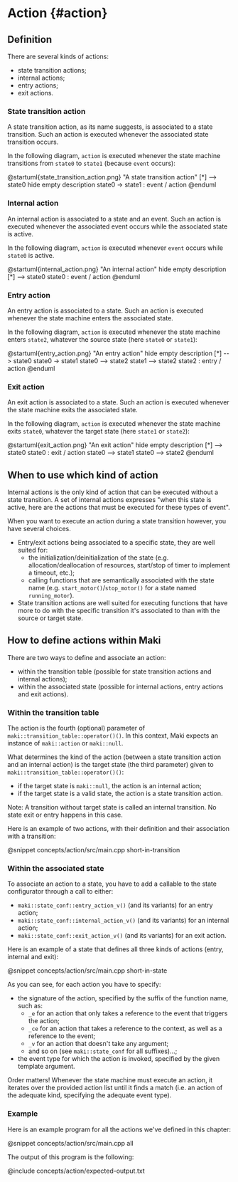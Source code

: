 # Action {#action}

## Definition

There are several kinds of actions:

* state transition actions;
* internal actions;
* entry actions;
* exit actions.

### State transition action

A state transition action, as its name suggests, is associated to a state transition. Such an action is executed whenever the associated state transition occurs.

In the following diagram, `action` is executed whenever the state machine transitions from `state0` to `state1` (because `event` occurs):

@startuml{state_transition_action.png} "A state transition action"
[*] --> state0
hide empty description
state0 -> state1 : event / action
@enduml

### Internal action

An internal action is associated to a state and an event. Such an action is executed whenever the associated event occurs while the associated state is active.

In the following diagram, `action` is executed whenever `event` occurs while `state0` is active.

@startuml{internal_action.png} "An internal action"
hide empty description
[*] --> state0
state0 : event / action
@enduml

### Entry action

An entry action is associated to a state. Such an action is executed whenever the state machine enters the associated state.

In the following diagram, `action` is executed whenever the state machine enters `state2`, whatever the source state (here `state0` or `state1`):

@startuml{entry_action.png} "An entry action"
hide empty description
[*] --> state0
state0 -> state1
state0 --> state2
state1 --> state2
state2 : entry / action
@enduml

### Exit action

An exit action is associated to a state. Such an action is executed whenever the state machine exits the associated state.

In the following diagram, `action` is executed whenever the state machine exits `state0`, whatever the target state (here `state1` or `state2`):

@startuml{exit_action.png} "An exit action"
hide empty description
[*] --> state0
state0 : exit / action
state0 --> state1
state0 --> state2
@enduml

## When to use which kind of action

Internal actions is the only kind of action that can be executed without a state transition. A set of internal actions expresses "when this state is active, here are the actions that must be executed for these types of event".

When you want to execute an action during a state transition however, you have several choices.

* Entry/exit actions being associated to a specific state, they are well suited for:
    * the initialization/deinitialization of the state (e.g. allocation/deallocation of resources, start/stop of timer to implement a timeout, etc.);
    * calling functions that are semantically associated with the state name (e.g. `start_motor()`/`stop_motor()` for a state named `running_motor`).
* State transition actions are well suited for executing functions that have more to do with the specific transition it's associated to than with the source or target state.

## How to define actions within Maki

There are two ways to define and associate an action:

* within the transition table (possible for state transition actions and internal actions);
* within the associated state (possible for internal actions, entry actions and exit actions).

### Within the transition table

The action is the fourth (optional) parameter of `maki::transition_table::operator()()`. In this context, Maki expects an instance of `maki::action` or `maki::null`.

What determines the kind of the action (between a state transition action and an internal action) is the target state (the third parameter) given to `maki::transition_table::operator()()`:

* if the target state is `maki::null`, the action is an internal action;
* if the target state is a valid state, the action is a state transition action.

Note: A transition without target state is called an internal transition. No state exit or entry happens in this case.

Here is an example of two actions, with their definition and their association with a transition:

@snippet concepts/action/src/main.cpp short-in-transition

### Within the associated state

To associate an action to a state, you have to add a callable to the state configurator through a call to either:

* `maki::state_conf::entry_action_v()` (and its variants) for an entry action;
* `maki::state_conf::internal_action_v()` (and its variants) for an internal action;
* `maki::state_conf::exit_action_v()` (and its variants) for an exit action.

Here is an example of a state that defines all three kinds of actions (entry, internal and exit):

@snippet concepts/action/src/main.cpp short-in-state

As you can see, for each action you have to specify:

* the signature of the action, specified by the suffix of the function name, such as:
    * `_e` for an action that only takes a reference to the event that triggers the action;
    * `_ce` for an action that takes a reference to the context, as well as a reference to the event;
    * `_v` for an action that doesn't take any argument;
    * and so on (see `maki::state_conf` for all suffixes)...;
* the event type for which the action is invoked, specified by the given template argument.

Order matters! Whenever the state machine must execute an action, it iterates over the provided action list until it finds a match (i.e. an action of the adequate kind, specifying the adequate event type).

### Example

Here is an example program for all the actions we've defined in this chapter:

@snippet concepts/action/src/main.cpp all

The output of this program is the following:

@include concepts/action/expected-output.txt
